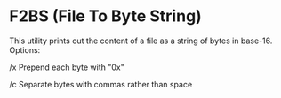 # F2BS (File To Byte String)

This utility prints out the content of a file as a string of bytes in base-16.
Options:

/x Prepend each byte with &quot;0x&quot;

/c Separate bytes with commas rather than space
